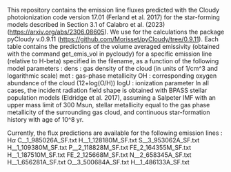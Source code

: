 This repository contains the emission line fluxes predicted with the Cloudy photoionization code version 17.01 (Ferland et al. 2017) for the star-forming models described in Section 3.1 of Calabro et al. (2023) (https://arxiv.org/abs/2306.08605). We use for the calculations the package pyCloudy v.0.9.11 (https://github.com/Morisset/pyCloudy/tree/0.9.11). 
Each table contains the predictions of the volume averaged emissivity (obtained with the command get_emis_vol in pycloudy) for a specific emission line (relative to H-beta) specified in the filename, as a function of the following model parameters : 
dens : gas density of the cloud (in units of 1/cm^3 and logarithmic scale)
met : gas-phase metallicity 
OH : corresponding oxygen abundance of the cloud (12+log(O/H))
logU : ionization parameter
In all cases, the incident radiation field shape is obtained with BPASS stellar population models (Eldridge et al. 2017), assuming a Salpeter IMF with an upper mass limit of 300 Msun, stellar metallicity equal to the gas phase metallicity of the surrounding gas cloud, and continuous star-formation history with age of 10^8 yr. 

Currently, the flux predictions are available for the following emission lines :
H$\alpha$
C__1_985026A_SF.txt
H__1_128180M_SF.txt
S__3_953062A_SF.txt
H__1_109380M_SF.txt
P__2_118828M_SF.txt
FE_2_164355M_SF.txt
H__1_187510M_SF.txt
FE_2_125668M_SF.txt
N__2_658345A_SF.txt
H__1_656281A_SF.txt
O__3_500684A_SF.txt
H__1_486133A_SF.txt
